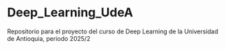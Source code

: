 # Deep_Learning_UdeA
Repositorio para el proyecto del curso de Deep Learning de la Universidad de Antioquia, periodo 2025/2
